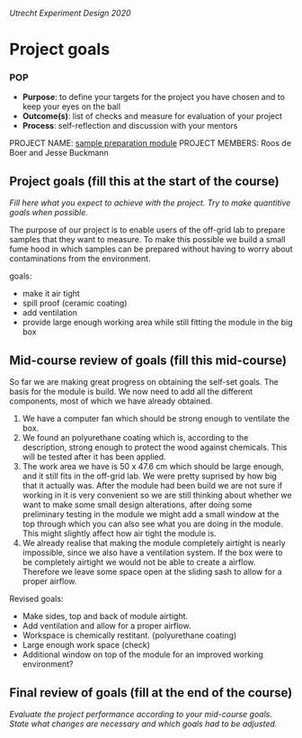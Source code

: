 *Utrecht Experiment Design 2020*

# Project goals

### POP

+ **Purpose**: to define your targets for the project you have chosen and to keep your eyes on the ball 
+ **Outcome(s)**: list of checks and measure for evaluation of your project
+ **Process**: self-reflection and discussion with your mentors

PROJECT NAME: [sample preparation module](https://git.science.uu.nl/ued2020/experiment-design-2020/-/tree/master/projects/Sample_preparation_module)
PROJECT MEMBERS: Roos de Boer and Jesse Buckmann

## Project goals (fill this at the start of the course)
*Fill here what you expect to achieve with the project. Try to make quantitive goals when possible.*

The purpose of our project is to enable users of the off-grid lab to prepare samples that they want to measure. 
To make this possible we build a small fume hood in which samples can be prepared without having to worry about contaminations from the environment. 

goals:
- make it air tight
- spill proof (ceramic coating)
- add ventilation
- provide large enough working area while still fitting the module in the big box


## Mid-course review of goals (fill this mid-course)
So far we are making great progress on obtaining the self-set goals.
The basis for the module is build. We now need to add all the different components, most of which we have already obtained.
1. We have a computer fan which should be strong enough to ventilate the box.
2. We found an polyurethane coating which is, according to the description, strong enough to protect the wood against chemicals. This will be tested after it has been applied. 
3. The work area we have is 50 x 47.6 cm which should be large enough, and it still fits in the off-grid lab. We were pretty suprised by how big that it actually was. After the module had been build we are not sure if working in it is very convenient so we are still thinking about whether we want to make some small design alterations, after doing some preliminary testing in the module we might add a small window at the top through which you can also see what you are doing in the module. This might slightly affect how air tight the module is. 
4. We already realise that making the module completely airtight is nearly impossible, since we also have a ventilation system. If the box were to be completely airtight we would not be able to create a airflow. Therefore we leave some space open at the sliding sash to allow for a proper airflow.

Revised goals:
- Make sides, top and back of module airtight.
- Add ventilation and allow for a proper airflow.
- Workspace is chemically restitant. (polyurethane coating)
- Large enough work space (check)
- Additional window on top of the module for an improved working environment?


## Final review of goals (fill at the end of the course)
*Evaluate the project performance according to your mid-course goals. State what changes are necessary and which goals had to be adjusted.* 
